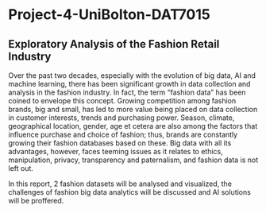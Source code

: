 # Project-4-UniBolton-DAT7015
## Exploratory Analysis of the Fashion Retail Industry
Over the past two decades, especially with the evolution of big data, AI and machine learning, there has been significant growth in data collection and analysis in the fashion industry. In fact, the term “fashion data” has been coined to envelope this concept. Growing competition among fashion brands, big and small, has led to more value being placed on data collection in customer interests, trends and purchasing power. Season, climate, geographical location, gender, age et cetera are also among the factors that influence purchase and choice of fashion; thus, brands are constantly growing their fashion databases based on these. Big data with all its advantages, however, faces teeming issues as it relates to ethics, manipulation, privacy, transparency and paternalism, and fashion data is not left out. 

In this report, 2 fashion datasets will be analysed and visualized, the challenges of fashion big data analytics will be discussed and AI solutions will be proffered.
